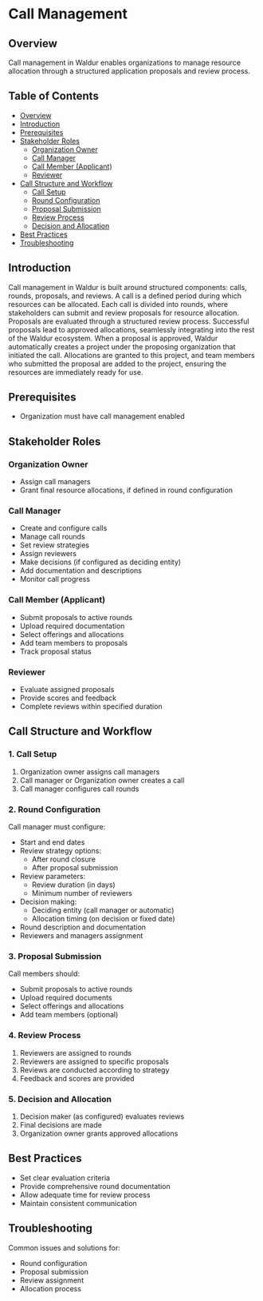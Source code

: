 # Call Management

## Overview

Call management in Waldur enables organizations to manage resource allocation through a structured application proposals and review process.

## Table of Contents

- [Overview](#overview)
- [Introduction](#introduction)
- [Prerequisites](#prerequisites)
- [Stakeholder Roles](#stakeholder-roles)
   - [Organization Owner](#organization-owner)
   - [Call Manager](#call-manager)
   - [Call Member (Applicant)](#call-member-applicant)
   - [Reviewer](#reviewer)
- [Call Structure and Workflow](#call-structure-and-workflow)
   - [Call Setup](#1-call-setup)
   - [Round Configuration](#2-round-configuration)
   - [Proposal Submission](#3-proposal-submission)
   - [Review Process](#4-review-process)
   - [Decision and Allocation](#5-decision-and-allocation)
- [Best Practices](#best-practices)
- [Troubleshooting](#troubleshooting)

## Introduction

Call management in Waldur is built around structured components: calls, rounds, proposals, and reviews. A call is a defined period during which resources can be allocated. Each call is divided into rounds, where stakeholders can submit and review proposals for resource allocation. Proposals are evaluated through a structured review process. Successful proposals lead to approved allocations, seamlessly integrating into the rest of the Waldur ecosystem. When a proposal is approved, Waldur automatically creates a project under the proposing organization that initiated the call. Allocations are granted to this project, and team members who submitted the proposal are added to the project, ensuring the resources are immediately ready for use.

## Prerequisites

- Organization must have call management enabled

## Stakeholder Roles

### Organization Owner

- Assign call managers
- Grant final resource allocations, if defined in round configuration

### Call Manager

- Create and configure calls
- Manage call rounds
- Set review strategies
- Assign reviewers
- Make decisions (if configured as deciding entity)
- Add documentation and descriptions
- Monitor call progress

### Call Member (Applicant)

- Submit proposals to active rounds
- Upload required documentation
- Select offerings and allocations
- Add team members to proposals
- Track proposal status

### Reviewer

- Evaluate assigned proposals
- Provide scores and feedback
- Complete reviews within specified duration

## Call Structure and Workflow

### 1. Call Setup

1. Organization owner assigns call managers
2. Call manager or Organization owner creates a call
3. Call manager configures call rounds

### 2. Round Configuration

Call manager must configure:
- Start and end dates
- Review strategy options:
  - After round closure
  - After proposal submission
- Review parameters:
  - Review duration (in days)
  - Minimum number of reviewers
- Decision making:
  - Deciding entity (call manager or automatic)
  - Allocation timing (on decision or fixed date)
- Round description and documentation
- Reviewers and managers assignment

### 3. Proposal Submission

Call members should:
- Submit proposals to active rounds
- Upload required documents
- Select offerings and allocations
- Add team members (optional)

### 4. Review Process

1. Reviewers are assigned to rounds
2. Reviewers are assigned to specific proposals
3. Reviews are conducted according to strategy
4. Feedback and scores are provided

### 5. Decision and Allocation

1. Decision maker (as configured) evaluates reviews
2. Final decisions are made
3. Organization owner grants approved allocations

## Best Practices

- Set clear evaluation criteria
- Provide comprehensive round documentation
- Allow adequate time for review process
- Maintain consistent communication

## Troubleshooting

Common issues and solutions for:
- Round configuration
- Proposal submission
- Review assignment
- Allocation process
